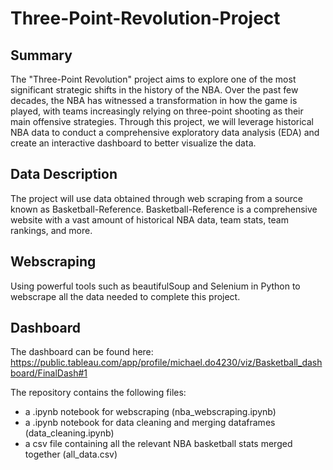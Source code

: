 # Three-Point-Revolution-Project
## Summary
The "Three-Point Revolution" project aims to explore one of the most significant strategic shifts in the history of the NBA. Over the past few decades, the NBA has witnessed a transformation in how the game is played, with teams increasingly relying on three-point shooting as their main offensive strategies. Through this project, we will leverage historical NBA data to conduct a comprehensive exploratory data analysis (EDA) and create an interactive dashboard to better visualize the data. 

## Data Description 
The project will use data obtained through web scraping from a source known as Basketball-Reference. Basketball-Reference is a comprehensive website with a vast amount of historical NBA data, team stats, team rankings, and more.  

## Webscraping
Using powerful tools such as beautifulSoup and Selenium in Python to webscrape all the data needed to complete this project.

## Dashboard
The dashboard can be found here: https://public.tableau.com/app/profile/michael.do4230/viz/Basketball_dashboard/FinalDash#1


The repository contains the following files:
- a .ipynb notebook for webscraping (nba_webscraping.ipynb)
- a .ipynb notebook for data cleaning and merging dataframes (data_cleaning.ipynb)
- a csv file containing all the relevant NBA basketball stats merged together (all_data.csv)

